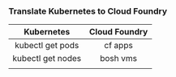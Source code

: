 ### Translate Kubernetes to Cloud Foundry

| Kubernetes                       | Cloud Foundry                   |
|:--------------------------------:|:-------------------------------:|
| kubectl get pods                 | cf apps                         |
| kubectl get nodes                | bosh vms                        |
|                                  |                                 |
